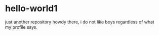 # hello-world1
just another repository
howdy there, i do not like boys regardless of what my profile says.
